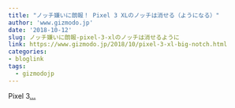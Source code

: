 ```yaml
---
title: "ノッチ嫌いに朗報！ Pixel 3 XLのノッチは消せる（ようになる）"
author: 'www.gizmodo.jp'
date: '2018-10-12'
slug: ノッチ嫌いに朗報-pixel-3-xlのノッチは消せるように
link: https://www.gizmodo.jp/2018/10/pixel-3-xl-big-notch.html
categories:
- bloglink
tags:
  - gizmodojp
---
```


Pixel 3[... <i class="fas fa-external-link-alt"></i>](https://www.gizmodo.jp/2018/10/pixel-3-xl-big-notch.html)


